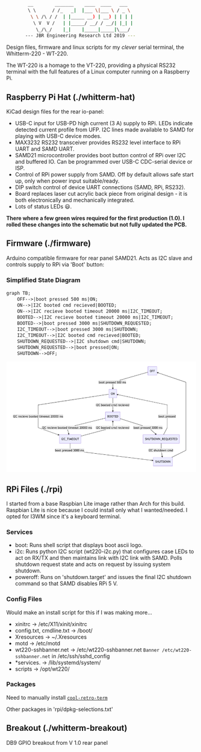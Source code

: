 ```bash
        __        _______    ____  ____   ___
        \ \      / /_   _|  |___ \|___ \ / _ \
         \ \ /\ / /  | |_____ __) | __) | | | |
          \ V  V /   | |_____/ __/ / __/| |_| |
           \_/\_/    |_|    |_____|_____|\___/
       --- JBR Engineering Research Ltd 2019 ---
```

Design files, firmware and linux scripts for my _clever_ serial terminal, the
Whitterm-220 - WT-220. 

The WT-220 is a homage to the VT-220, providing a physical RS232 terminal with
the full features of a Linux computer running on a Raspberry Pi.

## Raspberry Pi Hat (./whitterm-hat)

KiCad design files for the rear io-panel:

* USB-C input for USB-PD high current (3 A) supply to RPi. LEDs indicate
  detected current profile from UFP. I2C lines made available to SAMD for
  playing with USB-C device modes.
* MAX3232 RS232 transceiver provides RS232 level interface to RPi UART and SAMD
  UART.
* SAMD21 microcontroller provides boot button control of RPi over I2C and
  buffered IO. Can be programmed over USB-C CDC-serial device or ISP.
* Control of RPi power supply from SAMD. Off by default allows safe start up, only when power input suitable/ready.
* DIP switch control of device UART connections (SAMD, RPi, RS232).
* Board replaces laser cut acrylic back piece from original design - it is
  both electronically and mechanically integrated.
* Lots of status LEDs 😃.

**There where a few green wires required for the first production (1.0). I
rolled these changes into the schematic but not fully updated the PCB.**

## Firmware (./firmware)

Arduino compatible firmware for rear panel SAMD21. Acts as I2C slave and
controls supply to RPi via 'Boot' button:

### Simplified State Diagram

```mermaid
graph TB;
    OFF-->|boot pressed 500 ms|ON;
    ON-->|I2C booted cmd recieved|BOOTED;
    ON-->|I2C recieve booted timeout 20000 ms|I2C_TIMEOUT;
    BOOTED-->|I2C recieve booted timeout 20000 ms|I2C_TIMEOUT;
    BOOTED-->|boot pressed 3000 ms|SHUTDOWN_REQUESTED;
    I2C_TIMEOUT-->|boot pressed 3000 ms|SHUTDOWN;
    I2C_TIMEOUT-->|I2C booted cmd recieved|BOOTED;
    SHUTDOWN_REQUESTED-->|I2C shutdown cmd|SHUTDOWN;
    SHUTDOWN_REQUESTED-->|boot pressed|ON;
    SHUTDOWN-->OFF;
```

![mermaid state](./firmware/state-mermaid.png)

## RPi Files (./rpi)

I started from a base Raspbian Lite image rather than Arch for this build.
Raspbian Lite is nice because I could install only what I wanted/needed. I
opted for I3WM since it's a keyboard terminal.

### Services

* boot: Runs shell script that displays boot ascii logo.
* i2c: Runs python I2C script (wt220-i2c.py) that configures case LEDs to act
  on RX/TX and then maintains link with I2C link with SAMD. Polls shutdown
  request state and acts on request by issuing system shutdown.
* poweroff: Runs on 'shutdown.target' and issues the final I2C shutdown
  command so that SAMD disables RPi 5 V.

### Config Files

Would make an install script for this if I was making more...

* xinitrc -> /etc/X11/xinit/xinitrc
* config.txt, cmdline.txt -> /boot/
* Xresources -> ~/.Xresources
* motd -> /etc/motd
* wt220-sshbanner.net -> /etc/wt220-sshbanner.net `Banner /etc/wt220-sshbanner.net` in
  /etc/ssh/sshd_config
* \*services. -> /lib/systemd/system/
* scripts -> /opt/wt220/

### Packages

Need to manually install
[`cool-retro-term`](https://github.com/Swordfish90/cool-retro-term)

Other packages in 'rpi/dpkg-selections.txt'

## Breakout (./whitterm-breakout)

DB9 GPIO breakout from V 1.0 rear panel
